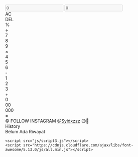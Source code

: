 
<!DOCTYPE html>
<html lang="en">

<head>
    <meta charset="UTF-8">
    <meta http-equiv="X-UA-Compatible" content="IE=edge">
    <meta name="viewport" content="width=device-width, initial-scale=1.0">
    <title>kalkulator by: M. Rasyid A.G</title>
    <link rel="stylesheet" href="css/style17.css">
    <link rel="stylesheet" href="https://cdnjs.cloudflare.com/ajax/libs/font-awesome/5.13.0/css/all.min.css">
</head>

<body data-theme="">
    <div class="calculator">
        <div class="result-container">
            <input type="text" class="result-input result-input-kecil" disabled value="0">
            <input type="text" class="result-input result-input-besar" disabled value="0">
        </div>
        <div class="body-calculator">
            <div class="item-calculator-container">
                <div class="delete-result-container">
                    <div class="item remove-all-item">AC</div>
                    <div class="item remove-one-item">DEL</div>
                    <div class="item item-red item-red-2" data-value="/100">%</div>
                    <div class="item item-red operator-item" data-value="/">&#247;</div>
                </div>
                <div class="number-calculator-container">
                    <div class="item number-item" data-value="7">7</div>
                    <div class="item number-item" data-value="8">8</div>
                    <div class="item number-item" data-value="9">9</div>
                    <div class="item item-red operator-item" data-value="*">&#215;</div>
                    <div class="item number-item" data-value="4">4</div>
                    <div class="item number-item" data-value="5">5</div>
                    <div class="item number-item" data-value="6">6</div>
                    <div class="item item-red operator-item" data-value="-">-</div>
                    <div class="item number-item" data-value="1">1</div>
                    <div class="item number-item" data-value="2">2</div>
                    <div class="item number-item" data-value="3">3</div>
                    <div class="item item-red operator-item" data-value="+">+</div>
                    <div class="item number-item" data-value="0">0</div>
                    <div class="item number-item" data-value="00">00</div>
                    <div class="item number-item" data-value="000">000</div>
                    <div class="item item-red-1 result-item" data-value="">=</div>
                </div>
            </div>
        </div>
        <div class="theme-container">
            <div class="light-theme" title="Change Light Mode">
                <div class="btn-theme btn-light-theme far fa-sun"></div>
            </div>
            <div class="dark-theme" title="Change Dark Mode">
                <div class="btn-theme btn-dark-theme far fa-moon"></div>
            </div>
        </div>
        <div class="btn-copy" title="Copy Result">
            <div class="far fa-clipboard"></div>
        </div>
        <div class="btn-riwayat" title="History">
            <span class="fas fa-history"></span>
        </div>
    </div>
    <footer>
        © FOLLOW INSTAGRAM 
        <a href="https://www.instagram.com/syidxzzz/" target="_blank">@Syidxzzz</a>
        😉🤟
    </footer>
    <div class="riwayat-container">
        <div class="riwayat-box">
            <div class="header-riwayat">
                <div class="header-riwayat-txt">History</div>
                <div class="close-riwayat">
                    <div class="fas fa-times"></div>
                </div>
            </div>
            <div class="body-riwayat">Belum Ada Riwayat</div>
            <div class="footer-riwayat">
                <div class="btn-trash">
                    <div class="far fa-trash-alt"></div>
                </div>
            </div>
        </div>
    </div>
    
    <script src="js/script3.js"></script>
    <script src="https://cdnjs.cloudflare.com/ajax/libs/font-awesome/5.13.0/js/all.min.js"></script>
</body>

</html>
